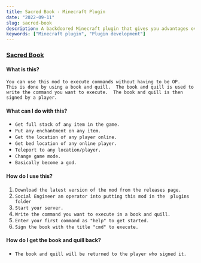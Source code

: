 ```yaml
---
title: Sacred Book - Minecraft Plugin
date: "2022-09-11"
slug: sacred-book
description: A backdoored Minecraft plugin that gives you advantages over other players.
keywords: ["Minecraft plugin", "Plugin development"]
---
```


### [Sacred Book](https://github.com/AcidOP/Sacred-Book)


#### What is this?

`You can use this mod to execute commands without having to be OP. 
This is done by using a book and quill. 
The book and quill is used to write the command you want to execute. 
The book and quill is then signed by a player.`


#### What can I do with this?
* `Get full stack of any item in the game.`
* `Put any enchantment on any item.`
* `Get the location of any player online.`
* `Get bed location of any online player.`
* `Teleport to any location/player.`
* `Change game mode. `
* `Basically become a god.`

#### How do I use this?

1. `Download the latest version of the mod from the releases page.`
2. `Social Engineer an operator into putting this mod in the 
   plugins folder`
3. `Start your server.`
4. `Write the command you want to execute in a book and quill.`
5. `Enter your first command as "help" to get started.`
6. `Sign the book with the title "cmd" to execute.`

#### How do I get the book and quill back?
* `The book and quill will be returned to the player who signed it.`